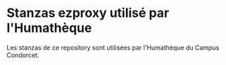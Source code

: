 # Stanzas ezproxy utilisé par l'Humathèque 

Les stanzas de ce repository sont utilisées par l'Humathèque du Campus Condorcet.
